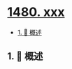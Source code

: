 # [1480. xxx](https://github.com/Tdahuyou/TNotes.leetcode/tree/main/notes/1480.%20xxx)

<!-- region:toc -->

- [1. 📝 概述](#1--概述)

<!-- endregion:toc -->

## 1. 📝 概述
